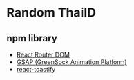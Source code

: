 # Random ThaiID

## npm library
- [React Router DOM](https://www.npmjs.com/package/react-router-dom)
- [GSAP (GreenSock Animation Platform)](https://www.npmjs.com/package/gsap)
- [react-toastify](https://www.npmjs.com/package/react-toastify)